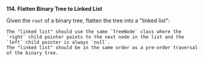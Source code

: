**114. Flatten Binary Tree to Linked List**

Given the `root` of a binary tree, flatten the tree into a "linked list":

    The "linked list" should use the same `TreeNode` class where the `right` child pointer points to the next node in the list and the `left` child pointer is always `null`.
    The "linked list" should be in the same order as a pre-order traversal of the binary tree.

